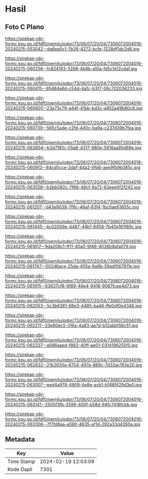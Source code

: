 # Hasil

## Foto C Plano

https://sirekap-obj-formc.kpu.go.id/fdf0/pemilu/pdpr/73/06/07/20/04/7306072004016-20240215-053042--da6ea0c1-7b26-4272-bcfe-1228df1dc2d6.jpg

https://sirekap-obj-formc.kpu.go.id/fdf0/pemilu/pdpr/73/06/07/20/04/7306072004016-20240215-060256--fc824193-3268-4b8b-a10a-fd5c1e12cdaf.jpg

https://sirekap-obj-formc.kpu.go.id/fdf0/pemilu/pdpr/73/06/07/20/04/7306072004016-20240215-060415--95484a6d-c54d-4a1c-b3f7-06c702036233.jpg

https://sirekap-obj-formc.kpu.go.id/fdf0/pemilu/pdpr/73/06/07/20/04/7306072004016-20240215-060605--23a73c79-a44f-41bb-bd3c-a952a49b60c8.jpg

https://sirekap-obj-formc.kpu.go.id/fdf0/pemilu/pdpr/73/06/07/20/04/7306072004016-20240215-060739--565c5ade-c2fd-440c-ba9a-c237d39b7fea.jpg

https://sirekap-obj-formc.kpu.go.id/fdf0/pemilu/pdpr/73/06/07/20/04/7306072004016-20240215-063804--b3d7181c-05a8-4317-980e-5916aa95d88e.jpg

https://sirekap-obj-formc.kpu.go.id/fdf0/pemilu/pdpr/73/06/07/20/04/7306072004016-20240215-060913--84cd5cce-2daf-44a2-9fd6-aee9fb9b085c.jpg

https://sirekap-obj-formc.kpu.go.id/fdf0/pemilu/pdpr/73/06/07/20/04/7306072004016-20240215-063558--b2bb082c-7f66-48cf-9a72-83eee0f2f242.jpg

https://sirekap-obj-formc.kpu.go.id/fdf0/pemilu/pdpr/73/06/07/20/04/7306072004016-20240215-061207--d43e9038-7f6c-46af-83f4-1bc0ae61805c.jpg

https://sirekap-obj-formc.kpu.go.id/fdf0/pemilu/pdpr/73/06/07/20/04/7306072004016-20240215-061445--4c02009e-4487-44b1-8458-7b40e161f89c.jpg

https://sirekap-obj-formc.kpu.go.id/fdf0/pemilu/pdpr/73/06/07/20/04/7306072004016-20240215-061617--9da208c1-ff11-40a5-9f46-4026b9afa079.jpg

https://sirekap-obj-formc.kpu.go.id/fdf0/pemilu/pdpr/73/06/07/20/04/7306072004016-20240215-061747--002d6ace-25da-455a-8a9b-59adf567811e.jpg

https://sirekap-obj-formc.kpu.go.id/fdf0/pemilu/pdpr/73/06/07/20/04/7306072004016-20240215-061915--63637cf8-9f89-46e4-9418-9087fcee4d73.jpg

https://sirekap-obj-formc.kpu.go.id/fdf0/pemilu/pdpr/73/06/07/20/04/7306072004016-20240215-062053--5c3b6381-68e3-4485-ba46-ffe0df0e4348.jpg

https://sirekap-obj-formc.kpu.go.id/fdf0/pemilu/pdpr/73/06/07/20/04/7306072004016-20240215-062211--23e80ec5-316a-4a83-aa7d-b12abbf56c51.jpg

https://sirekap-obj-formc.kpu.go.id/fdf0/pemilu/pdpr/73/06/07/20/04/7306072004016-20240215-062337--a086aaed-f862-40ff-ae01-0314196255f5.jpg

https://sirekap-obj-formc.kpu.go.id/fdf0/pemilu/pdpr/73/06/07/20/04/7306072004016-20240215-062832--21b2630a-6704-497a-869c-7d32ac193e20.jpg

https://sirekap-obj-formc.kpu.go.id/fdf0/pemilu/pdpr/73/06/07/20/04/7306072004016-20240215-063007--eed4a978-4909-4e8e-acb1-b1485f29d3e0.jpg

https://sirekap-obj-formc.kpu.go.id/fdf0/pemilu/pdpr/73/06/07/20/04/7306072004016-20240215-063141--2505f3fb-3598-400f-b58d-94fc7418fcbb.jpg

https://sirekap-obj-formc.kpu.go.id/fdf0/pemilu/pdpr/73/06/07/20/04/7306072004016-20240215-063306--7f7fd8aa-a590-4635-af1d-292a33d4350a.jpg


## Metadata

| Key        | Value               |
| ---------- | ------------------- |
| Time Stamp | 2024-02-19 12:03:09 |
| Kode Dapil | 7301                |



